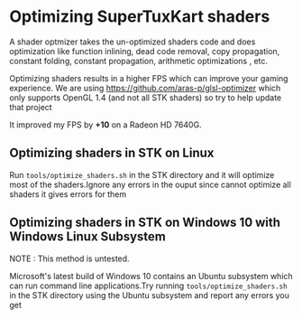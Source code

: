 # Optimizing SuperTuxKart shaders
A shader optmizer takes the un-optimized shaders code and does optimization like function inlining, dead code removal, copy propagation, constant folding, constant propagation, arithmetic optimizations , etc.

Optimizing shaders results in a higher FPS which can improve your gaming experience. We are using https://github.com/aras-p/glsl-optimizer which only supports OpenGL 1.4 (and not all STK shaders) so try to help update that project

It improved my FPS by **+10** on a Radeon HD 7640G.

## Optimizing shaders in STK on Linux
Run `tools/optimize_shaders.sh` in the STK directory and it will optimize most of the shaders.Ignore any errors in the ouput since cannot optimize all shaders it gives errors for them

## Optimizing shaders in STK on Windows 10 with Windows Linux Subsystem
NOTE : This method is untested.

Microsoft's latest build of Windows 10 contains an Ubuntu subsystem which can run command line applications.Try running `tools/optimize_shaders.sh` in the STK directory using the Ubuntu subsystem and report any errors you get
